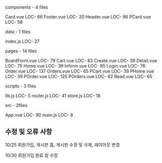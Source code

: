 components - 4 files

Card.vue LOC- 66 Footer.vue LOC- 20 Header.vue LOC- 96 PCard.vue LOC- 58

data - 1 files

index.js LOC- 27

pages - 14 files

BoardForm.vue LOC- 79 Cart.vue LOC- 83 Create.vue LOC- 39 Detail.vue LOC- 75 Home.vue LOC- 39 Inform.vue LOC- 85 Login.vue LOC- 76 Order.vue LOC- 137 Orders.vue LOC- 65 PCart.vue LOC- 39 PHome.vue LOC- 39 POrder.vue LOC- 125 POrders.vue LOC- 62 Read.vue LOC- 65

scripts - 3 files

lib.js LOC- 5 router.js LOC- 41 store.js LOC- 18

src - 2files

App.vue LOC- 90 main.js LOC- 8

수정 및 오류 사항
-------------------------------------------------------------

10/25 회원가입, 게시판 홈, 게시판 수정 및 삭제, 레이아웃 변경

10/30 회원가입 완료 창 수정
